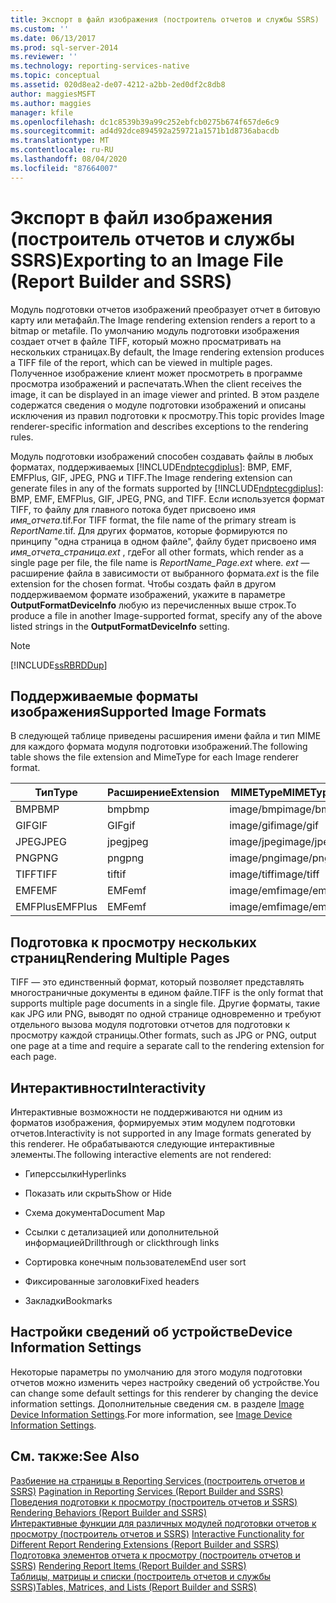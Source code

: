 ```yaml
---
title: Экспорт в файл изображения (построитель отчетов и службы SSRS) | Документы Майкрософт
ms.custom: ''
ms.date: 06/13/2017
ms.prod: sql-server-2014
ms.reviewer: ''
ms.technology: reporting-services-native
ms.topic: conceptual
ms.assetid: 020d8ea2-de07-4212-a2bb-2ed0df2c8db8
author: maggiesMSFT
ms.author: maggies
manager: kfile
ms.openlocfilehash: dc1c8539b39a99c252ebfcb0275b674f657de6c9
ms.sourcegitcommit: ad4d92dce894592a259721a1571b1d8736abacdb
ms.translationtype: MT
ms.contentlocale: ru-RU
ms.lasthandoff: 08/04/2020
ms.locfileid: "87664007"
---
```

# <a name="exporting-to-an-image-file-report-builder-and-ssrs"></a><span data-ttu-id="8aacd-102">Экспорт в файл изображения (построитель отчетов и службы SSRS)</span><span class="sxs-lookup"><span data-stu-id="8aacd-102">Exporting to an Image File (Report Builder and SSRS)</span></span>
  <span data-ttu-id="8aacd-103">Модуль подготовки отчетов изображений преобразует отчет в битовую карту или метафайл.</span><span class="sxs-lookup"><span data-stu-id="8aacd-103">The Image rendering extension renders a report to a bitmap or metafile.</span></span> <span data-ttu-id="8aacd-104">По умолчанию модуль подготовки изображения создает отчет в файле TIFF, который можно просматривать на нескольких страницах.</span><span class="sxs-lookup"><span data-stu-id="8aacd-104">By default, the Image rendering extension produces a TIFF file of the report, which can be viewed in multiple pages.</span></span> <span data-ttu-id="8aacd-105">Полученное изображение клиент может просмотреть в программе просмотра изображений и распечатать.</span><span class="sxs-lookup"><span data-stu-id="8aacd-105">When the client receives the image, it can be displayed in an image viewer and printed.</span></span> <span data-ttu-id="8aacd-106">В этом разделе содержатся сведения о модуле подготовки изображений и описаны исключения из правил подготовки к просмотру.</span><span class="sxs-lookup"><span data-stu-id="8aacd-106">This topic provides Image renderer-specific information and describes exceptions to the rendering rules.</span></span>  
  
 <span data-ttu-id="8aacd-107">Модуль подготовки изображений способен создавать файлы в любых форматах, поддерживаемых [!INCLUDE[ndptecgdiplus](../../includes/ndptecgdiplus-md.md)]: BMP, EMF, EMFPlus, GIF, JPEG, PNG и TIFF.</span><span class="sxs-lookup"><span data-stu-id="8aacd-107">The Image rendering extension can generate files in any of the formats supported by [!INCLUDE[ndptecgdiplus](../../includes/ndptecgdiplus-md.md)]: BMP, EMF, EMFPlus, GIF, JPEG, PNG, and TIFF.</span></span> <span data-ttu-id="8aacd-108">Если используется формат TIFF, то файлу для главного потока будет присвоено имя *имя_отчета*.tif.</span><span class="sxs-lookup"><span data-stu-id="8aacd-108">For TIFF format, the file name of the primary stream is *ReportName*.tif.</span></span> <span data-ttu-id="8aacd-109">Для других форматов, которые формируются по принципу "одна страница в одном файле", файлу будет присвоено имя *имя_отчета_страница.ext* , где</span><span class="sxs-lookup"><span data-stu-id="8aacd-109">For all other formats, which render as a single page per file, the file name is *ReportName_Page.ext* where.</span></span> <span data-ttu-id="8aacd-110">*ext* — расширение файла в зависимости от выбранного формата.</span><span class="sxs-lookup"><span data-stu-id="8aacd-110">*ext* is the file extension for the chosen format.</span></span> <span data-ttu-id="8aacd-111">Чтобы создать файл в другом поддерживаемом формате изображений, укажите в параметре **OutputFormatDeviceInfo** любую из перечисленных выше строк.</span><span class="sxs-lookup"><span data-stu-id="8aacd-111">To produce a file in another Image-supported format, specify any of the above listed strings in the **OutputFormatDeviceInfo** setting.</span></span>  
  
> [!NOTE]  
>  [!INCLUDE[ssRBRDDup](../../includes/ssrbrddup-md.md)]  
  
##  <a name="supported-image-formats"></a><a name="SupportedImageFormats"></a> <span data-ttu-id="8aacd-112">Поддерживаемые форматы изображения</span><span class="sxs-lookup"><span data-stu-id="8aacd-112">Supported Image Formats</span></span>  
 <span data-ttu-id="8aacd-113">В следующей таблице приведены расширения имени файла и тип MIME для каждого формата модуля подготовки изображений.</span><span class="sxs-lookup"><span data-stu-id="8aacd-113">The following table shows the file extension and MimeType for each Image renderer format.</span></span>  
  
|<span data-ttu-id="8aacd-114">**Тип**</span><span class="sxs-lookup"><span data-stu-id="8aacd-114">**Type**</span></span>|<span data-ttu-id="8aacd-115">**Расширение**</span><span class="sxs-lookup"><span data-stu-id="8aacd-115">**Extension**</span></span>|<span data-ttu-id="8aacd-116">**MIMEType**</span><span class="sxs-lookup"><span data-stu-id="8aacd-116">**MIMEType**</span></span>|  
|--------------|-------------------|------------------|  
|<span data-ttu-id="8aacd-117">BMP</span><span class="sxs-lookup"><span data-stu-id="8aacd-117">BMP</span></span>|<span data-ttu-id="8aacd-118">bmp</span><span class="sxs-lookup"><span data-stu-id="8aacd-118">bmp</span></span>|<span data-ttu-id="8aacd-119">image/bmp</span><span class="sxs-lookup"><span data-stu-id="8aacd-119">image/bmp</span></span>|  
|<span data-ttu-id="8aacd-120">GIF</span><span class="sxs-lookup"><span data-stu-id="8aacd-120">GIF</span></span>|<span data-ttu-id="8aacd-121">GIF</span><span class="sxs-lookup"><span data-stu-id="8aacd-121">gif</span></span>|<span data-ttu-id="8aacd-122">image/gif</span><span class="sxs-lookup"><span data-stu-id="8aacd-122">image/gif</span></span>|  
|<span data-ttu-id="8aacd-123">JPEG</span><span class="sxs-lookup"><span data-stu-id="8aacd-123">JPEG</span></span>|<span data-ttu-id="8aacd-124">jpeg</span><span class="sxs-lookup"><span data-stu-id="8aacd-124">jpeg</span></span>|<span data-ttu-id="8aacd-125">image/jpeg</span><span class="sxs-lookup"><span data-stu-id="8aacd-125">image/jpeg</span></span>|  
|<span data-ttu-id="8aacd-126">PNG</span><span class="sxs-lookup"><span data-stu-id="8aacd-126">PNG</span></span>|<span data-ttu-id="8aacd-127">png</span><span class="sxs-lookup"><span data-stu-id="8aacd-127">png</span></span>|<span data-ttu-id="8aacd-128">image/png</span><span class="sxs-lookup"><span data-stu-id="8aacd-128">image/png</span></span>|  
|<span data-ttu-id="8aacd-129">TIFF</span><span class="sxs-lookup"><span data-stu-id="8aacd-129">TIFF</span></span>|<span data-ttu-id="8aacd-130">tif</span><span class="sxs-lookup"><span data-stu-id="8aacd-130">tif</span></span>|<span data-ttu-id="8aacd-131">image/tiff</span><span class="sxs-lookup"><span data-stu-id="8aacd-131">image/tiff</span></span>|  
|<span data-ttu-id="8aacd-132">EMF</span><span class="sxs-lookup"><span data-stu-id="8aacd-132">EMF</span></span>|<span data-ttu-id="8aacd-133">EMF</span><span class="sxs-lookup"><span data-stu-id="8aacd-133">emf</span></span>|<span data-ttu-id="8aacd-134">image/emf</span><span class="sxs-lookup"><span data-stu-id="8aacd-134">image/emf</span></span>|  
|<span data-ttu-id="8aacd-135">EMFPlus</span><span class="sxs-lookup"><span data-stu-id="8aacd-135">EMFPlus</span></span>|<span data-ttu-id="8aacd-136">EMF</span><span class="sxs-lookup"><span data-stu-id="8aacd-136">emf</span></span>|<span data-ttu-id="8aacd-137">image/emf</span><span class="sxs-lookup"><span data-stu-id="8aacd-137">image/emf</span></span>|  
  
  
##  <a name="rendering-multiple-pages"></a><a name="RenderingMultiplePages"></a> <span data-ttu-id="8aacd-138">Подготовка к просмотру нескольких страниц</span><span class="sxs-lookup"><span data-stu-id="8aacd-138">Rendering Multiple Pages</span></span>  
 <span data-ttu-id="8aacd-139">TIFF — это единственный формат, который позволяет представлять многостраничные документы в едином файле.</span><span class="sxs-lookup"><span data-stu-id="8aacd-139">TIFF is the only format that supports multiple page documents in a single file.</span></span> <span data-ttu-id="8aacd-140">Другие форматы, такие как JPG или PNG, выводят по одной странице одновременно и требуют отдельного вызова модуля подготовки отчетов для подготовки к просмотру каждой страницы.</span><span class="sxs-lookup"><span data-stu-id="8aacd-140">Other formats, such as JPG or PNG, output one page at a time and require a separate call to the rendering extension for each page.</span></span>  
  
  
##  <a name="interactivity"></a><a name="Interactivity"></a><span data-ttu-id="8aacd-141">Интерактивности</span><span class="sxs-lookup"><span data-stu-id="8aacd-141">Interactivity</span></span>  
 <span data-ttu-id="8aacd-142">Интерактивные возможности не поддерживаются ни одним из форматов изображения, формируемых этим модулем подготовки отчетов.</span><span class="sxs-lookup"><span data-stu-id="8aacd-142">Interactivity is not supported in any Image formats generated by this renderer.</span></span> <span data-ttu-id="8aacd-143">Не обрабатываются следующие интерактивные элементы.</span><span class="sxs-lookup"><span data-stu-id="8aacd-143">The following interactive elements are not rendered:</span></span>  
  
-   <span data-ttu-id="8aacd-144">Гиперссылки</span><span class="sxs-lookup"><span data-stu-id="8aacd-144">Hyperlinks</span></span>  
  
-   <span data-ttu-id="8aacd-145">Показать или скрыть</span><span class="sxs-lookup"><span data-stu-id="8aacd-145">Show or Hide</span></span>  
  
-   <span data-ttu-id="8aacd-146">Схема документа</span><span class="sxs-lookup"><span data-stu-id="8aacd-146">Document Map</span></span>  
  
-   <span data-ttu-id="8aacd-147">Ссылки с детализацией или дополнительной информацией</span><span class="sxs-lookup"><span data-stu-id="8aacd-147">Drillthrough or clickthrough links</span></span>  
  
-   <span data-ttu-id="8aacd-148">Сортировка конечным пользователем</span><span class="sxs-lookup"><span data-stu-id="8aacd-148">End user sort</span></span>  
  
-   <span data-ttu-id="8aacd-149">Фиксированные заголовки</span><span class="sxs-lookup"><span data-stu-id="8aacd-149">Fixed headers</span></span>  
  
-   <span data-ttu-id="8aacd-150">Закладки</span><span class="sxs-lookup"><span data-stu-id="8aacd-150">Bookmarks</span></span>  
  
  
##  <a name="device-information-settings"></a><a name="DeviceInfo"></a><span data-ttu-id="8aacd-151">Настройки сведений об устройстве</span><span class="sxs-lookup"><span data-stu-id="8aacd-151">Device Information Settings</span></span>  
 <span data-ttu-id="8aacd-152">Некоторые параметры по умолчанию для этого модуля подготовки отчетов можно изменить через настройку сведений об устройстве.</span><span class="sxs-lookup"><span data-stu-id="8aacd-152">You can change some default settings for this renderer by changing the device information settings.</span></span> <span data-ttu-id="8aacd-153">Дополнительные сведения см. в разделе [Image Device Information Settings](../image-device-information-settings.md).</span><span class="sxs-lookup"><span data-stu-id="8aacd-153">For more information, see [Image Device Information Settings](../image-device-information-settings.md).</span></span>  
  
  
## <a name="see-also"></a><span data-ttu-id="8aacd-154">См. также:</span><span class="sxs-lookup"><span data-stu-id="8aacd-154">See Also</span></span>  
 <span data-ttu-id="8aacd-155">[Разбиение на страницы в Reporting Services &#40;построитель отчетов и SSRS&#41;](../report-design/pagination-in-reporting-services-report-builder-and-ssrs.md) </span><span class="sxs-lookup"><span data-stu-id="8aacd-155">[Pagination in Reporting Services &#40;Report Builder  and SSRS&#41;](../report-design/pagination-in-reporting-services-report-builder-and-ssrs.md) </span></span>  
 <span data-ttu-id="8aacd-156">[Поведения подготовки к просмотру &#40;построитель отчетов и SSRS&#41;](../report-design/rendering-behaviors-report-builder-and-ssrs.md) </span><span class="sxs-lookup"><span data-stu-id="8aacd-156">[Rendering Behaviors &#40;Report Builder  and SSRS&#41;](../report-design/rendering-behaviors-report-builder-and-ssrs.md) </span></span>  
 <span data-ttu-id="8aacd-157">[Интерактивные функции для различных модулей подготовки отчетов к просмотру &#40;построитель отчетов и SSRS&#41;](interactive-functionality-different-report-rendering-extensions.md) </span><span class="sxs-lookup"><span data-stu-id="8aacd-157">[Interactive Functionality for Different Report Rendering Extensions &#40;Report Builder and SSRS&#41;](interactive-functionality-different-report-rendering-extensions.md) </span></span>  
 <span data-ttu-id="8aacd-158">[Подготовка элементов отчета к просмотру &#40;построитель отчетов и SSRS&#41;](../report-design/rendering-report-items-report-builder-and-ssrs.md) </span><span class="sxs-lookup"><span data-stu-id="8aacd-158">[Rendering Report Items &#40;Report Builder and SSRS&#41;](../report-design/rendering-report-items-report-builder-and-ssrs.md) </span></span>  
 [<span data-ttu-id="8aacd-159">Таблицы, матрицы и списки (построитель отчетов и службы SSRS)</span><span class="sxs-lookup"><span data-stu-id="8aacd-159">Tables, Matrices, and Lists &#40;Report Builder and SSRS&#41;</span></span>](../report-design/create-invoices-and-forms-with-lists-report-builder-and-ssrs.md)  
  
  

